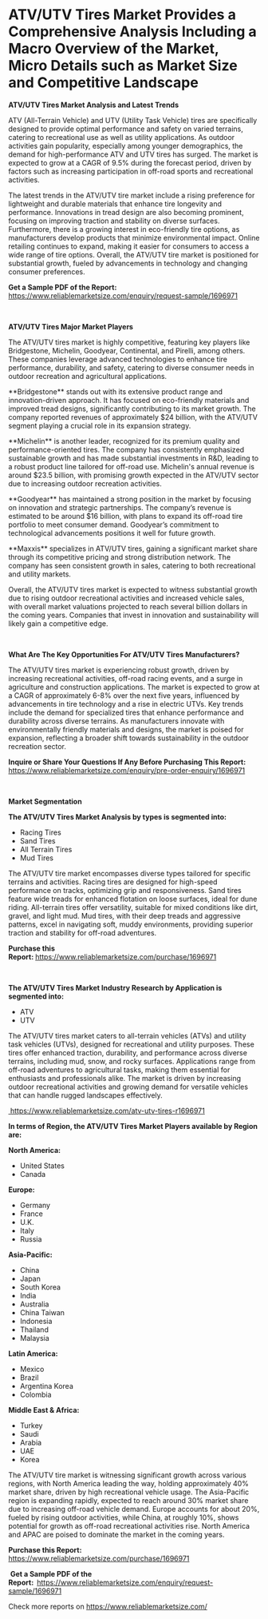<p><h1>ATV/UTV Tires Market Provides a Comprehensive Analysis Including a Macro Overview of the Market, Micro Details such as Market Size and Competitive Landscape</h1></p><p><strong>ATV/UTV Tires Market Analysis and Latest Trends</strong></p>
<p><p>ATV (All-Terrain Vehicle) and UTV (Utility Task Vehicle) tires are specifically designed to provide optimal performance and safety on varied terrains, catering to recreational use as well as utility applications. As outdoor activities gain popularity, especially among younger demographics, the demand for high-performance ATV and UTV tires has surged. The market is expected to grow at a CAGR of 9.5% during the forecast period, driven by factors such as increasing participation in off-road sports and recreational activities.</p><p>The latest trends in the ATV/UTV tire market include a rising preference for lightweight and durable materials that enhance tire longevity and performance. Innovations in tread design are also becoming prominent, focusing on improving traction and stability on diverse surfaces. Furthermore, there is a growing interest in eco-friendly tire options, as manufacturers develop products that minimize environmental impact. Online retailing continues to expand, making it easier for consumers to access a wide range of tire options. Overall, the ATV/UTV tire market is positioned for substantial growth, fueled by advancements in technology and changing consumer preferences.</p></p>
<p><strong>Get a Sample PDF of the Report:&nbsp;</strong> <a href="https://www.reliablemarketsize.com/enquiry/request-sample/1696971?utm_campaign=2628&utm_medium=2&utm_source=Github&utm_content=ia&utm_term=27032025&utm_id=atvutv-tires">https://www.reliablemarketsize.com/enquiry/request-sample/1696971</a></p>
<p>&nbsp;</p>
<p><strong>ATV/UTV Tires Major Market Players</strong></p>
<p><p>The ATV/UTV tires market is highly competitive, featuring key players like Bridgestone, Michelin, Goodyear, Continental, and Pirelli, among others. These companies leverage advanced technologies to enhance tire performance, durability, and safety, catering to diverse consumer needs in outdoor recreation and agricultural applications.</p><p>**Bridgestone** stands out with its extensive product range and innovation-driven approach. It has focused on eco-friendly materials and improved tread designs, significantly contributing to its market growth. The company reported revenues of approximately $24 billion, with the ATV/UTV segment playing a crucial role in its expansion strategy.</p><p>**Michelin** is another leader, recognized for its premium quality and performance-oriented tires. The company has consistently emphasized sustainable growth and has made substantial investments in R&D, leading to a robust product line tailored for off-road use. Michelin's annual revenue is around $23.5 billion, with promising growth expected in the ATV/UTV sector due to increasing outdoor recreation activities.</p><p>**Goodyear** has maintained a strong position in the market by focusing on innovation and strategic partnerships. The company’s revenue is estimated to be around $16 billion, with plans to expand its off-road tire portfolio to meet consumer demand. Goodyear’s commitment to technological advancements positions it well for future growth.</p><p>**Maxxis** specializes in ATV/UTV tires, gaining a significant market share through its competitive pricing and strong distribution network. The company has seen consistent growth in sales, catering to both recreational and utility markets.</p><p>Overall, the ATV/UTV tires market is expected to witness substantial growth due to rising outdoor recreational activities and increased vehicle sales, with overall market valuations projected to reach several billion dollars in the coming years. Companies that invest in innovation and sustainability will likely gain a competitive edge.</p></p>
<p>&nbsp;</p>
<p><strong>What Are The Key Opportunities For ATV/UTV Tires Manufacturers?</strong></p>
<p><p>The ATV/UTV tires market is experiencing robust growth, driven by increasing recreational activities, off-road racing events, and a surge in agriculture and construction applications. The market is expected to grow at a CAGR of approximately 6-8% over the next five years, influenced by advancements in tire technology and a rise in electric UTVs. Key trends include the demand for specialized tires that enhance performance and durability across diverse terrains. As manufacturers innovate with environmentally friendly materials and designs, the market is poised for expansion, reflecting a broader shift towards sustainability in the outdoor recreation sector.</p></p>
<p><strong>Inquire or Share Your Questions If Any Before Purchasing This Report:</strong> <a href="https://www.reliablemarketsize.com/enquiry/pre-order-enquiry/1696971?utm_campaign=2628&utm_medium=2&utm_source=Github&utm_content=ia&utm_term=27032025&utm_id=atvutv-tires">https://www.reliablemarketsize.com/enquiry/pre-order-enquiry/1696971</a></p>
<p>&nbsp;</p>
<p><strong>Market Segmentation</strong></p>
<p><strong>The ATV/UTV Tires Market Analysis by types is segmented into:</strong></p>
<p><ul><li>Racing Tires</li><li>Sand Tires</li><li>All Terrain Tires</li><li>Mud Tires</li></ul></p>
<p><p>The ATV/UTV tire market encompasses diverse types tailored for specific terrains and activities. Racing tires are designed for high-speed performance on tracks, optimizing grip and responsiveness. Sand tires feature wide treads for enhanced flotation on loose surfaces, ideal for dune riding. All-terrain tires offer versatility, suitable for mixed conditions like dirt, gravel, and light mud. Mud tires, with their deep treads and aggressive patterns, excel in navigating soft, muddy environments, providing superior traction and stability for off-road adventures.</p></p>
<p><strong>Purchase this Report:&nbsp;</strong><a href="https://www.reliablemarketsize.com/purchase/1696971?utm_campaign=2628&utm_medium=2&utm_source=Github&utm_content=ia&utm_term=27032025&utm_id=atvutv-tires">https://www.reliablemarketsize.com/purchase/1696971</a></p>
<p>&nbsp;</p>
<p><strong>The ATV/UTV Tires Market Industry Research by Application is segmented into:</strong></p>
<p><ul><li>ATV</li><li>UTV</li></ul></p>
<p><p>The ATV/UTV tires market caters to all-terrain vehicles (ATVs) and utility task vehicles (UTVs), designed for recreational and utility purposes. These tires offer enhanced traction, durability, and performance across diverse terrains, including mud, snow, and rocky surfaces. Applications range from off-road adventures to agricultural tasks, making them essential for enthusiasts and professionals alike. The market is driven by increasing outdoor recreational activities and growing demand for versatile vehicles that can handle rugged landscapes effectively.</p></p>
<p><a href="https://www.reliablemarketsize.com/atv-utv-tires-r1696971?utm_campaign=2628&utm_medium=2&utm_source=Github&utm_content=ia&utm_term=27032025&utm_id=atvutv-tires">&nbsp;https://www.reliablemarketsize.com/atv-utv-tires-r1696971</a></p>
<p><strong>In terms of Region, the ATV/UTV Tires Market Players available by Region are:</strong></p>
<p>
    <p> <strong> North America: </strong>
        <ul>
            <li>United States</li>
            <li>Canada</li>
        </ul>
        </p> 
    <p> <strong> Europe: </strong>
        <ul>
            <li>Germany</li>
            <li>France</li>
            <li>U.K.</li>
            <li>Italy</li>
            <li>Russia</li>
        </ul>
        </p> 
    <p> <strong> Asia-Pacific: </strong>
        <ul>
            <li>China</li>
            <li>Japan</li>
            <li>South Korea</li>
            <li>India</li>
            <li>Australia</li>
            <li>China Taiwan</li>
            <li>Indonesia</li>
            <li>Thailand</li>
            <li>Malaysia</li>
        </ul>
        </p> 
    <p> <strong> Latin America: </strong>
        <ul>
            <li>Mexico</li>
            <li>Brazil</li>
            <li>Argentina Korea</li>
            <li>Colombia</li>
        </ul>
        </p> 
    <p> <strong> Middle East & Africa: </strong>
        <ul>
            <li>Turkey</li>
            <li>Saudi</li>
            <li>Arabia</li>
            <li>UAE</li>
            <li>Korea</li>
        </ul>
    </p>
    </p>
<p><p>The ATV/UTV tire market is witnessing significant growth across various regions, with North America leading the way, holding approximately 40% market share, driven by high recreational vehicle usage. The Asia-Pacific region is expanding rapidly, expected to reach around 30% market share due to increasing off-road vehicle demand. Europe accounts for about 20%, fueled by rising outdoor activities, while China, at roughly 10%, shows potential for growth as off-road recreational activities rise. North America and APAC are poised to dominate the market in the coming years.</p></p>
<p><strong>Purchase this Report: </strong><a href="https://www.reliablemarketsize.com/purchase/1696971?utm_campaign=2628&utm_medium=2&utm_source=Github&utm_content=ia&utm_term=27032025&utm_id=atvutv-tires">https://www.reliablemarketsize.com/purchase/1696971</a></p>
<p>&nbsp;<strong>Get a Sample PDF of the Report:&nbsp;&nbsp;</strong><a href="https://www.reliablemarketsize.com/enquiry/request-sample/1696971?utm_campaign=2628&utm_medium=2&utm_source=Github&utm_content=ia&utm_term=27032025&utm_id=atvutv-tires">https://www.reliablemarketsize.com/enquiry/request-sample/1696971</a></p>
<p><strong></strong></p>
<p>Check more reports on <a href="https://www.reliablemarketsize.com/?utm_campaign=2628&utm_medium=2&utm_source=Github&utm_content=ia&utm_term=27032025&utm_id=atvutv-tires">https://www.reliablemarketsize.com/</a></p>